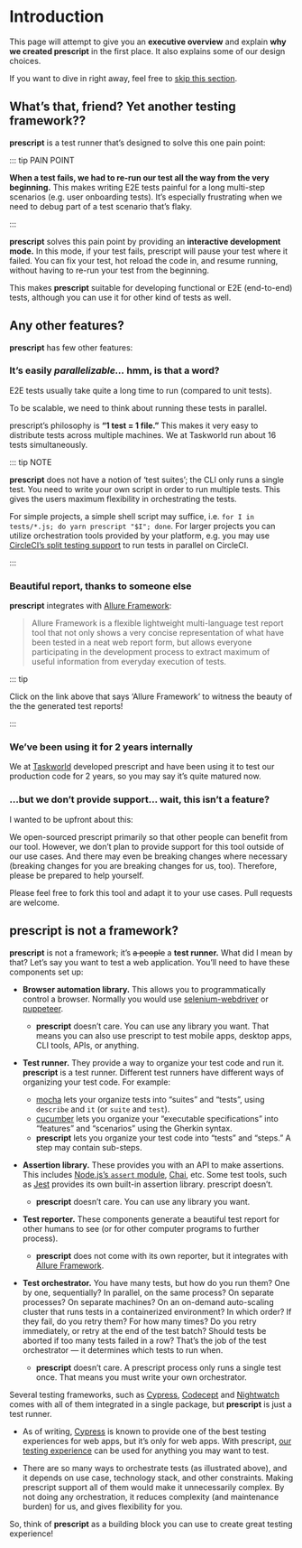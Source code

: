 # Introduction

This page will attempt to give you an **executive overview** and explain **why
we created prescript** in the first place. It also explains some of our design
choices.

If you want to dive in right away, feel free to
<span onclick="alert('okay.')">[skip this section](./tutorial.md)</span>.

## What’s that, friend? Yet another testing framework??

**prescript** is a test runner that’s designed to solve this one pain point:

::: tip PAIN POINT

**When a test fails, we had to re-run our test all the way from the very
beginning.** This makes writing E2E tests painful for a long multi-step
scenarios (e.g. user onboarding tests). It’s especially frustrating when we need
to debug part of a test scenario that’s flaky.

:::

**prescript** solves this pain point by providing an **interactive development
mode.** In this mode, if your test fails, prescript will pause your test where
it failed. You can fix your test, hot reload the code in, and resume running,
without having to re-run your test from the beginning.

This makes **prescript** suitable for developing functional or E2E (end-to-end)
tests, although you can use it for other kind of tests as well.

## Any other features?

**prescript** has few other features:

### It’s easily _parallelizable…_ hmm, is that a word?

E2E tests usually take quite a long time to run (compared to unit tests).

To be scalable, we need to think about running these tests in parallel.

prescript’s philosophy is **“1 test = 1 file.”** This makes it very easy to
distribute tests across multiple machines. We at Taskworld run about 16 tests
simultaneously.

::: tip NOTE

**prescript** does not have a notion of ‘test suites’; the CLI only runs a
single test. You need to write your own script in order to run multiple tests.
This gives the users maximum flexibility in orchestrating the tests.

For simple projects, a simple shell script may suffice, i.e.
`for I in tests/*.js; do yarn prescript "$I"; done`. For larger projects you can
utilize orchestration tools provided by your platform, e.g. you may use
[CircleCI’s split testing support](https://circleci.com/docs/2.0/parallelism-faster-jobs/)
to run tests in parallel on CircleCI.

:::

### Beautiful report, thanks to someone else

**prescript** integrates with
[Allure Framework](https://docs.qameta.io/allure/):

> Allure Framework is a flexible lightweight multi-language test report tool
> that not only shows a very concise representation of what have been tested in
> a neat web report form, but allows everyone participating in the development
> process to extract maximum of useful information from everyday execution of
> tests.

::: tip

Click on the link above that says ‘Allure Framework’ to witness the beauty of
the the generated test reports!

:::

### We’ve been using it for 2 years internally

We at [Taskworld](https://taskworld.com/) developed prescript and have been
using it to test our production code for 2 years, so you may say it’s quite
matured now.

### …but we don’t provide support… wait, this isn’t a feature?

I wanted to be upfront about this:

We open-sourced prescript primarily so that other people can benefit from our
tool. However, we don’t plan to provide support for this tool outside of our use
cases. And there may even be breaking changes where necessary (breaking changes
for you are breaking changes for us, too). Therefore, please be prepared to help
yourself.

Please feel free to fork this tool and adapt it to your use cases. Pull requests
are welcome.

## prescript is not a framework?

**prescript** is not a framework; it’s ~~a people~~ a **test runner.** What did
I mean by that? Let’s say you want to test a web application. You’ll need to
have these components set up:

* **Browser automation library.** This allows you to programmatically control a
  browser. Normally you would use
  [selenium-webdriver](https://www.npmjs.com/package/selenium-webdriver) or
  [puppeteer](https://www.npmjs.com/package/puppeteer).

  * **prescript** doesn’t care. You can use any library you want. That means you
    can also use prescript to test mobile apps, desktop apps, CLI tools, APIs,
    or anything.

* **Test runner.** They provide a way to organize your test code and run it.
  **prescript** is a test runner. Different test runners have different ways of
  organizing your test code. For example:

  * [mocha](https://www.npmjs.com/package/mocha) lets your organize tests into
    “suites” and “tests”, using `describe` and `it` (or `suite` and `test`).
  * [cucumber](https://cucumber.io/) lets you organize your “executable
    specifications” into “features” and “scenarios” using the Gherkin syntax.
  * **prescript** lets you organize your test code into “tests” and “steps.” A
    step may contain sub-steps.

* **Assertion library.** These provides you with an API to make assertions. This
  includes [Node.js’s `assert` module](https://nodejs.org/api/assert.html),
  [Chai](http://chaijs.com/api/bdd/), etc. Some test tools, such as
  [Jest](https://jestjs.io) provides its own built-in assertion library.
  prescript doesn’t.

  * **prescript** doesn’t care. You can use any library you want.

* **Test reporter.** These components generate a beautiful test report for other
  humans to see (or for other computer programs to further process).

  * **prescript** does not come with its own reporter, but it integrates with
    [Allure Framework](https://docs.qameta.io/allure/).

* **Test orchestrator.** You have many tests, but how do you run them? One by
  one, sequentially? In parallel, on the same process? On separate processes? On
  separate machines? On an on-demand auto-scaling cluster that runs tests in a
  containerized environment? In which order? If they fail, do you retry them?
  For how many times? Do you retry immediately, or retry at the end of the test
  batch? Should tests be aborted if too many tests failed in a row? That’s the
  job of the test orchestrator — it determines which tests to run when.

  * **prescript** doesn’t care. A prescript process only runs a single test
    once. That means you must write your own orchestrator.

Several testing frameworks, such as [Cypress](https://www.cypress.io/),
[Codecept](https://codecept.io/) and [Nightwatch](http://nightwatchjs.org/)
comes with all of them integrated in a single package, but **prescript** is just
a test runner.

* As of writing, [Cypress](https://www.cypress.io/) is known to provide one of
  the best testing experiences for web apps, but it’s only for web apps. With
  prescript, [our testing experience](./tutorial.md) can be used for anything
  you may want to test.

* There are so many ways to orchestrate tests (as illustrated above), and it
  depends on use case, technology stack, and other constraints. Making prescript
  support all of them would make it unnecessarily complex. By not doing any
  orchestration, it reduces complexity (and maintenance burden) for us, and
  gives flexibility for you.

So, think of **prescript** as a building block you can use to create great
testing experience!
